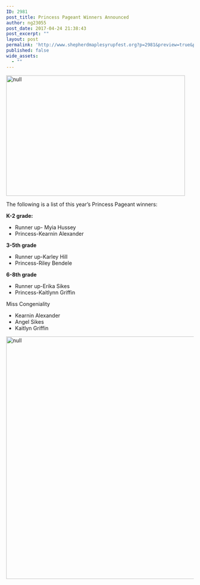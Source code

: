 ```yaml
---
ID: 2981
post_title: Princess Pageant Winners Announced
author: ng23055
post_date: 2017-04-24 21:38:43
post_excerpt: ""
layout: post
permalink: 'http://www.shepherdmaplesyrupfest.org?p=2981&preview=true&preview_id=2981'
published: false
wide_assets:
  - ""
---
```

<p><img src="http://www.shepherdmaplesyrupfest.org/wp-content/uploads/2017/04/image-5.jpeg" width="480" height="324" alt="null" title="null"></p>
<p></p>
<p>The following is a list of this year’s Princess Pageant winners:</p>
<p></p>
<p><b>K-2 grade: </b></p>
<ul>
<li>Runner up- Myia Hussey</li>
<li>Princess-Kearnin Alexander</li>
</ul>
<p><b></b></p>
<p><b>3-5th grade</b></p>
<ul>
<li>Runner up-Karley Hill</li>
<li>Princess-Riley Bendele</li>
</ul>
<p><b></b></p>
<p><b>6-8th grade
</b></p>
<ul>
<li>Runner up-Erika Sikes</li>
<li>Princess-Kaitlynn Griffin
</li>
</ul>
<p>Miss Congeniality</p>
<p></p>
<ul>
<li>Kearnin Alexander</li>
<li>Angel Sikes </li>
<li>Kaitlyn Griffin</li>
</ul>
<p></p>
<p><img src="http://www.shepherdmaplesyrupfest.org/wp-content/uploads/2017/04/image-6.jpeg" width="624" height="652" alt="null" title="null"></p>